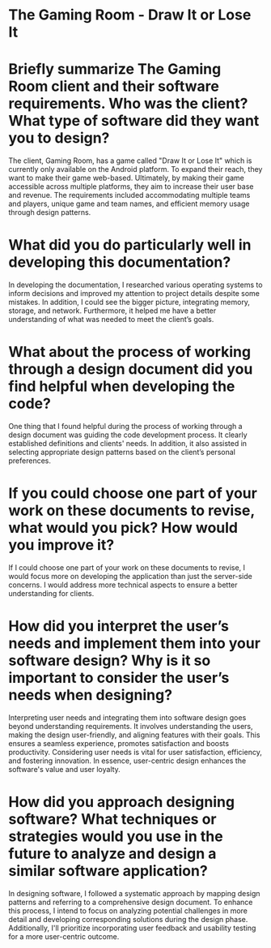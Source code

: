 # The Gaming Room - Draw It or Lose It

# Briefly summarize The Gaming Room client and their software requirements. Who was the client? What type of software did they want you to design?
The client, Gaming Room, has a game called "Draw It or Lose It" which is currently only available on the Android platform. To expand their reach, they want to make their game web-based. Ultimately, by making their game accessible across multiple platforms, they aim to increase their user base and revenue. The requirements included accommodating multiple teams and players, unique game and team names, and efficient memory usage through design patterns.

# What did you do particularly well in developing this documentation?
In developing the documentation, I researched various operating systems to inform decisions and improved my attention to project details despite some mistakes. In addition, I could see the bigger picture, integrating memory, storage, and network. Furthermore, it helped me have a better understanding of what was needed to meet the client’s goals. 

# What about the process of working through a design document did you find helpful when developing the code?
One thing that I found helpful during the process of working through a design document was guiding the code development process. It clearly established definitions and clients' needs. In addition, it also assisted in selecting appropriate design patterns based on the client’s personal preferences. 

# If you could choose one part of your work on these documents to revise, what would you pick? How would you improve it?
If I could choose one part of your work on these documents to revise, I would focus more on developing the application than just the server-side concerns. I would address more technical aspects to ensure a better understanding for clients.

# How did you interpret the user’s needs and implement them into your software design? Why is it so important to consider the user’s needs when designing?
Interpreting user needs and integrating them into software design goes beyond understanding requirements. It involves understanding the users, making the design user-friendly, and aligning features with their goals. This ensures a seamless experience, promotes satisfaction and boosts productivity. Considering user needs is vital for user satisfaction, efficiency, and fostering innovation. In essence, user-centric design enhances the software's value and user loyalty.

# How did you approach designing software? What techniques or strategies would you use in the future to analyze and design a similar software application?
In designing software, I followed a systematic approach by mapping design patterns and referring to a comprehensive design document. To enhance this process, I intend to focus on analyzing potential challenges in more detail and developing corresponding solutions during the design phase. Additionally, I'll prioritize incorporating user feedback and usability testing for a more user-centric outcome.
